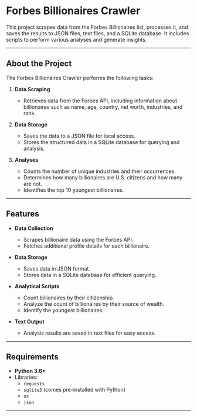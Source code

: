 # Forbes Billionaires Crawler 

This project scrapes data from the Forbes Billionaires list, processes it, and saves the results to JSON files, text files, and a SQLite database. It includes scripts to perform various analyses and generate insights.

---

## About the Project

The Forbes Billionaires Crawler performs the following tasks:

1. **Data Scraping**  
   - Retrieves data from the Forbes API, including information about billionaires such as name, age, country, net worth, industries, and rank.

2. **Data Storage**  
   - Saves the data to a JSON file for local access.  
   - Stores the structured data in a SQLite database for querying and analysis.

3. **Analyses**  
   - Counts the number of unique industries and their occurrences.  
   - Determines how many billionaires are U.S. citizens and how many are not.  
   - Identifies the top 10 youngest billionaires.

---

## Features

- **Data Collection**  
  - Scrapes billionaire data using the Forbes API.  
  - Fetches additional profile details for each billionaire.

- **Data Storage**  
  - Saves data in JSON format.  
  - Stores data in a SQLite database for efficient querying.

- **Analytical Scripts**  
  - Count billionaires by their citizenship.  
  - Analyze the count of billionaires by their source of wealth.  
  - Identify the youngest billionaires.

- **Text Output**  
  - Analysis results are saved in text files for easy access.

---

## Requirements

- **Python 3.6+**
- Libraries:  
  - `requests`
  - `sqlite3` (comes pre-installed with Python)
  - `os`
  - `json`

---
